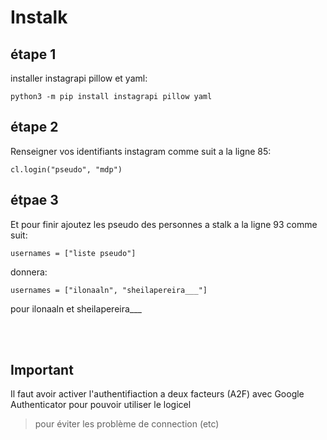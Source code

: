 # Instalk

## étape 1
installer instagrapi pillow et yaml:
```
python3 -m pip install instagrapi pillow yaml
```

## étape 2
Renseigner vos identifiants instagram comme suit a la ligne 85:
```
cl.login("pseudo", "mdp")
```

## étpae 3
Et pour finir ajoutez les pseudo des personnes a stalk a la ligne 93 comme suit:
```
usernames = ["liste pseudo"]
```
donnera: 
```
usernames = ["ilonaaln", "sheilapereira___"]
```
pour ilonaaln et sheilapereira___

<br>
<br>

## Important
Il faut avoir activer l'authentifiaction a deux facteurs (A2F) avec Google Authenticator pour pouvoir utiliser le logicel
> pour éviter les problème de connection (etc)
